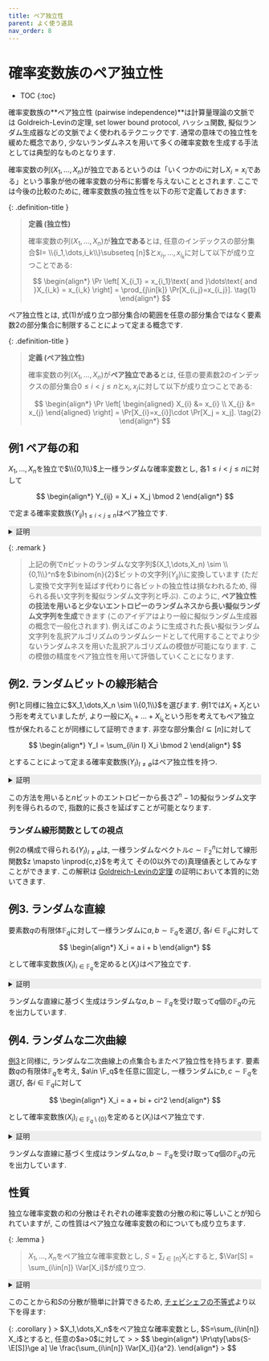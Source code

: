 ```yaml
---
title: ペア独立性
parent: よく使う道具
nav_order: 8
---
```

# 確率変数族のペア独立性

* TOC
{:toc}


確率変数族の**ペア独立性 (pairwise independence)**は計算量理論の文脈では
Goldreich-Levinの定理, set lower bound protocol, ハッシュ関数, 擬似ランダム生成器などの文脈でよく使われるテクニックです.
通常の意味での独立性を緩めた概念であり, 少ないランダムネスを用いて多くの確率変数を生成する手法としては典型的なものとなります.

確率変数の列$(X_1,\dots,X_n)$が独立であるというのは「いくつかの$i$に対し$X_i=x_i$である」という事象が他の確率変数の分布に影響を与えないこととされます.
ここでは今後の比較のために, 確率変数族の独立性を以下の形で定義しておきます:

{: .definition-title }
> **定義 (独立性)**
>
> 確率変数の列$(X_1,\dots,X_n$)が**独立である**とは, 任意のインデックスの部分集合$I= \\{i_1,\dots,i_k\\}\subseteq [n]$と$x_{i_1},\dots,x_{i_k}$に対して以下が成り立つことである:
> 
>$$
  \begin{align*}
    \Pr \left[ X_{i_1} = x_{i_1}\text{ and }\dots\text{ and }X_{i_k} = x_{i_k} \right] = \prod_{j\in[k]} \Pr[X_{i_j}=x_{i_j}]. \tag{1}
  \end{align*}
>$$

ペア独立性とは, 式(1)が成り立つ部分集合$I$の範囲を任意の部分集合ではなく要素数$2$の部分集合に制限することによって定まる概念です.

{: .definition-title }
> **定義 (ペア独立性)**
>
> 確率変数の列$(X_1,\dots,X_n$)が**ペア独立である**とは, 任意の要素数$2$のインデックスの部分集合$0\le i < j \le n$と$x_i,x_j$に対して以下が成り立つことである:
> 
>$$
  \begin{align*}
    \Pr \left[ 
      \begin{aligned}
      X_{i} &= x_{i} \\
      X_{j} &= x_{j}
      \end{aligned}
      \right] = \Pr[X_{i}=x_{i}]\cdot \Pr[X_j = x_j]. \tag{2}
  \end{align*}
>$$

## 例1 ペア毎の和

$X_1,\dots,X_n$を独立で$\\{0,1\\}$上一様ランダムな確率変数とし, 各$1\le i < j \le n$に対して

$$
  \begin{align*}
    Y_{ij} = X_i + X_j \bmod 2
  \end{align*}
$$

で定まる確率変数族$(Y_{ij})_{1\le i<j\le n}$はペア独立です.

<details markdown="1" style="background-color: #eee;">

<summary style="display: list-item">証明</summary>
  
  簡単のため$n=3$で考えます (一般の$n$についても同様).
  任意の$y_{12},y_{23}\in \\{0,1\\}$に対して

  $$
    \begin{align*}
      \Pr\left[
        \begin{aligned}
        Y_{12}&=y_{12} \\
        Y_{23}&=y_{23} \end{aligned}
        \right]
        &= \Pr\left[
          \begin{aligned}
            X_1+X_2&=y_{12} \pmod 2 \\
            X_2+X_3&=y_{23} \pmod 2
          \end{aligned}
          \right] \\
        &= \Pr\left[
          \begin{aligned}
            X_1 &= y_{12} + X_2 \pmod 2 \\
            X_3 &= y_{23} + X_2 \pmod 2
          \end{aligned}
          \right] \\
        &= \frac{1}{4} \\
        &= \Pr[Y_{12}=y_{12}]\cdot \Pr[Y_{23}=y_{23}]
    \end{align*}
  $$

  を得ます. 三つ目の等式では$X_1,X_2,X_3$の独立性を用いています.
  

</details>

{: .remark }
> 上記の例で$n$ビットのランダムな文字列$(X_1,\dots,X_n) \sim \\{0,1\\}^n$を$\binom{n}{2}$ビットの文字列$(Y_{ij})$\に変換しています (ただし変換で文字列を延ばす代わりに各ビットの独立性は損なわれるため, 得られる長い文字列を擬似ランダム文字列と呼ぶ).
> このように, **ペア独立性の技法を用いると少ないエントロピーのランダムネスから長い擬似ランダム文字列を生成**できます (このアイデアはより一般に擬似ランダム生成器の概念で一般化されます). 例えばこのように生成された長い擬似ランダム文字列を乱択アルゴリズムのランダムシードとして代用することでより少ないランダムネスを用いた乱択アルゴリズムの模倣が可能になります. この模倣の精度をペア独立性を用いて評価していくことになります.

## 例2. ランダムビットの線形結合

例1と同様に独立に$X_1,\dots,X_n \sim \\{0,1\\}$を選びます.
例1では$X_i + X_j$という形を考えていましたが, より一般に$X_{i_1}+\dots + X_{i_k}$という形を考えてもペア独立性が保たれることが同様にして証明できます.
非空な部分集合$I \subseteq [n]$に対して

$$
  \begin{align*}
    Y_I = \sum_{i\in I} X_i \bmod 2
  \end{align*}
$$

とすることによって定まる確率変数族$(Y_I)_{I\ne \emptyset}$はペア独立性を持つ. 

<details markdown="1" style="background-color: #eee;">

<summary style="display: list-item">証明</summary>
  
  任意の非空な$I \subseteq[n]$に対して, $X_1,\dots,X_n\sim \\{0,1\\}$が独立一様ランダムなので, $Y_I$の周辺分布も$\\{0,1\\}$上で一様となります.
  また, 相異なる二つの非空な部分集合$I,J\subseteq[n]$および$a,b \in \\{0,1\\}$に対して

  $$
    \begin{align*}
      \Pr \left[ \begin{aligned}
        Y_I &= a \\
        Y_J &= b
                  \end{aligned}
       \right]
       &=
       \Pr \left[ \begin{aligned}
        Y_{I\setminus J} + Y_{I\cap J} &= a \\
        Y_{J\setminus I} + Y_{I\cap J} &= b
                  \end{aligned}
       \right] \\
      &=
      \Pr \left[ \begin{aligned}
        Y_{I\setminus J} &= a - Y_{I\cap J} \\
        Y_{J\setminus I} &= b - Y_{I\cap J}
                  \end{aligned}
       \right] \\
       &= \frac{1}{4}
    \end{align*}
  $$

<details markdown="1" style="background-color: #eee;">
<summary style="display: list-item">証明</summary>
  
</details>


  より, 確かにペア独立性を満たします.
  ここで最後の等式では, $X_i$たちの独立性より, $Y_{I\setminus J}$と$Y_{J\setminus I}$が独立であることを用いています ($I\ne J$より$I\setminus J$と$J\setminus I$はどちらも非空であることに注意). $\square$

</details>

この方法を用いると$n$ビットのエントロピーから長さ$2^n-1$の擬似ランダム文字列を得られるので, 指数的に長さを延ばすことが可能となります.

### ランダム線形関数としての視点

  例2の構成で得られる$(Y_I)_{I\ne \emptyset}$は, 一様ランダムなベクトル$c \sim \mathbb{F}_2^n$に対して線形関数$z \mapsto \inprod{c,z}$を考えて
  その($0$以外での)真理値表としてみなすことができます. 
  この解釈は [Goldreich-Levinの定理]({{site.baseurl}}/docs/average_case_complexity/Goldreich-Levin)
  の証明において本質的に効いてきます.

## 例3. ランダムな直線

要素数$q$の有限体$\mathbb{F}_q$に対して一様ランダムに$a,b\sim \mathbb{F}_q$を選び, 各$i\in \mathbb{F}_q$に対して

$$
  \begin{align*}
    X_i = a i + b
  \end{align*}
$$

として確率変数族$(X_i)_{i\in \mathbb{F}_q}$を定めると$(X_i)$はペア独立です.

<details markdown="1" style="background-color: #eee;">
<summary style="display: list-item">証明</summary>

  任意の相異なる$\mathbb{F}_q$の元$i,j$および$c,d \in \mathbb{F}_q$に対して
  
  $$
    \begin{align*}
      \Pr \left[
          \begin{aligned}
            X_i &= c \\
            X_j &= d
          \end{aligned}
        \right] &=
      \Pr_{a,b\sim \mathbb{F}_q} \left[
          \begin{aligned}
            ai+b &= c \\
            aj+b &= d
          \end{aligned}
        \right] \\
      &=
      \Pr_{a,b\sim \mathbb{F}_q} \left[
          \begin{bmatrix}
            i & 1 \\
            j & 1
          \end{bmatrix}
          \begin{bmatrix}
            a \\
            b
          \end{bmatrix}
          =
          \begin{bmatrix}
            c \\
            d
          \end{bmatrix}
      \right]      
    \end{align*}
  $$

  ここで, $i\ne j$より行列

$$
  \begin{align*}
     \begin{bmatrix}
            i & 1 \\
            j & 1
          \end{bmatrix}
  \end{align*}
$$

  は逆行列を持つ (Vandermonde行列の特殊ケース) ので, 最後の等式の確率の中身は$a=\ast,b=\ast$の形で書けます. $a,b$は一様ランダムなので, この確率は$1/q^2$です.
  一方で, ランダムな$a,b\sim \mathbb{F}_q$と固定した$i\in \mathbb{F}_q$に対し$X_i=ai+b$の周辺分布は$\mathbb{F}_q$上一様なので, 確かに$(X_i)$はペア独立です.  

</details>

ランダムな直線に基づく生成はランダムな$a,b\sim \mathbb{F}_q$を受け取って$q$個の$\mathbb{F}_q$の元を出力しています.


## 例4. ランダムな二次曲線

[例3](#例3-ランダムな直線)と同様に, ランダムな二次曲線上の点集合もまたペア独立性を持ちます.
要素数$q$の有限体$\mathbb{F}_q$を考え, $a\in \F_q$を任意に固定し, 一様ランダムに$b,c\sim \mathbb{F}_q$を選び, 各$i\in \mathbb{F}_q$に対して

$$
  \begin{align*}
    X_i = a + bi + ci^2
  \end{align*}
$$

として確率変数族$(X_i)_{i\in \mathbb{F}_q\setminus\{0\}}$を定めると$(X_i)$はペア独立です.

<details markdown="1" style="background-color: #eee;">
<summary style="display: list-item">証明</summary>

  任意の相異なる$\mathbb{F}_q$の元$i,j\ne 0$および$c,d \in \mathbb{F}_q$に対して
  
  $$
    \begin{align*}
      \Pr \left[
          \begin{aligned}
            X_i &= r \\
            X_j &= s
          \end{aligned}
        \right] &=
      \Pr_{b,c\sim \mathbb{F}_q} \left[
          \begin{aligned}
            bi+ci^2 &= r-a \\
            bj+cj^2 &= s-a
          \end{aligned}
        \right] \\
      &=
      \Pr_{b,c\sim \mathbb{F}_q} \left[
          \begin{bmatrix}
            i & i^2 \\
            j & j^2
          \end{bmatrix}
          \begin{bmatrix}
            b \\
            c
          \end{bmatrix}
          =
          \begin{bmatrix}
            r-a \\
            s-a
          \end{bmatrix}
      \right]      
    \end{align*}
  $$

  ここで, $i\ne j$より行列

$$
  \begin{align*}
     \begin{bmatrix}
            i & 1 \\
            j & 1
          \end{bmatrix}
  \end{align*}
$$

  は逆行列を持つ (Vandermonde行列の特殊ケース) ので, 最後の等式の確率の中身は$b=\ast,c=\ast$の形で書けます. $b,c$は一様ランダムなので, この確率は$1/q^2$です.

</details>

ランダムな直線に基づく生成はランダムな$a,b\sim \mathbb{F}_q$を受け取って$q$個の$\mathbb{F}_q$の元を出力しています.

## 性質

独立な確率変数の和の分散はそれぞれの確率変数の分散の和に等しいことが知られていますが,
この性質はペア独立な確率変数の和についても成り立ちます.

{: .lemma }
> $X_1,\dots,X_n$をペア独立な確率変数とし, $S=\sum_{i\in[n]} X_i$とすると, $\Var[S] = \sum_{i\in[n]} \Var[X_i]$が成り立つ.

<details markdown="1" style="background-color: #eee;">
<summary style="display: list-item">証明</summary>

確率変数はシフト(定数$a$に対して$X$を$X+a$に変換する操作)に対して分散は変わらないので, $X_i$の期待値を$0$にシフトしても一般性を失いません.
  このとき, $S$の期待値は$0$なので, その分散は$\E[S^2]$に等しくなります.
  また, $X_i$たちはペア独立なので, $i\ne j$に対して$\E[X_iX_j]=\E[X_i]\E[X_j]=0$が成り立ちます.
  実際, $i\ne j$に対して$\Pr[X_i=x_i \text{ and }X_j=x_j]=\Pr[X_i=x_i]\Pr[X_j=x_j]$だから

  $$
    \begin{align*}
      \E[X_iX_j] &= \sum_{x_i,x_j} x_i x_j \Pr[X_i=x_i \text{ and }X_j=x_j] \\
      &= \sum_{x_i,x_j} x_i x_j \Pr[X_i=x_i]\Pr[X_j=x_j] \\
      &= \left( \sum_{x_i} x_i \Pr[X_i=x_i] \right) \left( \sum_{x_j} x_j \Pr[X_j=x_j] \right) \\
      &= \E[X_i]\E[X_j] \\
      &= 0
    \end{align*}
  $$
  
  となります.
  従って, 期待値の線形性より

  $$
    \begin{align*}
      \E[S^2] &= \E\left[ \left( \sum_{i\in[n]} X_i \right)^2 \right] \\
      &= \E\left[ \sum_{i\in[n]} X_i^2 + \sum_{i\ne j} X_iX_j \right] \\
      &= \sum_{i\in[n]} \E[X_i^2] + \sum_{i\ne j} \E[X_iX_j] \\
      &= \sum_{i\in[n]} \E[X_i^2] \\
      &= \sum_{i\in[n]} \Var[X_i] & & \because\text{ $X_i$の期待値は$0$}
    \end{align*}
  $$
  
  となり主張を得ます. $\square$
</details>

このことから和$S$の分散が簡単に計算できるため, <a href="{{site.baseurl}}/docs/tools/prob_inequalities#chebyshev-inequality">チェビシェフの不等式</a>より以下を得ます:

<div id="pairwise_independent_chebyshev" markdown="1">
{: .corollary }
> $X_1,\dots,X_n$をペア独立な確率変数とし, $S=\sum_{i\in[n]} X_i$とすると, 任意の$a>0$に対して
> 
> $$
  \begin{align*}
    \Pr\qty[\abs{S-\E[S]}\ge a] \le \frac{\sum_{i\in[n]} \Var[X_i]}{a^2}.
  \end{align*}
> $$
</div>